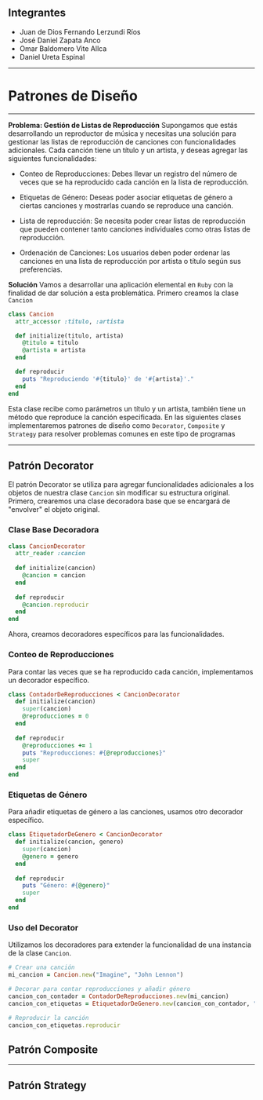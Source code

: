 
## Integrantes
- Juan de Dios Fernando Lerzundi Ríos
- José Daniel Zapata Anco
- Omar Baldomero Vite Allca
- Daniel Ureta Espinal
***
# Patrones de Diseño
***
**Problema: Gestión de Listas de Reproducción**
Supongamos que estás desarrollando un reproductor de música y necesitas una solución para gestionar las listas de reproducción de canciones con funcionalidades adicionales. Cada canción tiene un título y un artista, y deseas agregar las siguientes funcionalidades:

- Conteo de Reproducciones: Debes llevar un registro del número de veces que se ha reproducido cada canción en la lista de reproducción.

- Etiquetas de Género: Deseas poder asociar etiquetas de género a ciertas canciones y mostrarlas cuando se reproduce una canción.

- Lista de reproducción: Se necesita poder crear listas de reproducción que pueden contener tanto canciones individuales como otras listas de reproducción. 

- Ordenación de Canciones: Los usuarios deben poder ordenar las canciones en una lista de reproducción por artista o título según sus preferencias.

**Solución**
Vamos a desarrollar una aplicación elemental en `Ruby` con la finalidad de dar solución a esta problemática. Primero creamos la clase `Cancion`
```Ruby
class Cancion
  attr_accessor :titulo, :artista

  def initialize(titulo, artista)
    @titulo = titulo
    @artista = artista
  end

  def reproducir
    puts "Reproduciendo '#{titulo}' de '#{artista}'."
  end
end
```
Esta clase recibe como parámetros un título y un artista, también tiene un método que reproduce la canción especificada. En las siguientes clases implementaremos patrones de diseño como `Decorator`, `Composite` y `Strategy` para resolver problemas comunes en este tipo de programas
***
## Patrón Decorator

El patrón Decorator se utiliza para agregar funcionalidades adicionales a los objetos de nuestra clase `Cancion` sin modificar su estructura original.
Primero, crearemos una clase decoradora base que se encargará de "envolver" el objeto original.

### Clase Base Decoradora

```ruby
class CancionDecorator
  attr_reader :cancion
  
  def initialize(cancion)
    @cancion = cancion
  end
  
  def reproducir
    @cancion.reproducir
  end
end
```

Ahora, creamos decoradores específicos para las funcionalidades.

### Conteo de Reproducciones

Para contar las veces que se ha reproducido cada canción, implementamos un decorador específico.

```ruby
class ContadorDeReproducciones < CancionDecorator
  def initialize(cancion)
    super(cancion)
    @reproducciones = 0
  end
  
  def reproducir
    @reproducciones += 1
    puts "Reproducciones: #{@reproducciones}"
    super
  end
end
```

### Etiquetas de Género

Para añadir etiquetas de género a las canciones, usamos otro decorador específico.

```ruby
class EtiquetadorDeGenero < CancionDecorator
  def initialize(cancion, genero)
    super(cancion)
    @genero = genero
  end
  
  def reproducir
    puts "Género: #{@genero}"
    super
  end
end
```

### Uso del Decorator

Utilizamos los decoradores para extender la funcionalidad de una instancia de la clase `Cancion`.

```ruby
# Crear una canción
mi_cancion = Cancion.new("Imagine", "John Lennon")

# Decorar para contar reproducciones y añadir género
cancion_con_contador = ContadorDeReproducciones.new(mi_cancion)
cancion_con_etiquetas = EtiquetadorDeGenero.new(cancion_con_contador, "Rock")

# Reproducir la canción
cancion_con_etiquetas.reproducir
```

## Patrón Composite
***
## Patrón Strategy
